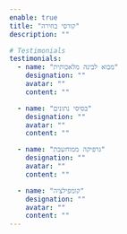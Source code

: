 ```yaml
---
enable: true
title: "קורסי בחירה"
description: ""

# Testimonials
testimonials:
  - name: "מבוא לבינה מלאכותית"
    designation: ""
    avatar: ""
    content: ""

  - name: "בסיסי נתונים"
    designation: ""
    avatar: ""
    content: ""

  - name: "גרפיקה ממוחשבת"
    designation: ""
    avatar: ""
    content: ""

  - name: "קומפילציה"
    designation: ""
    avatar: ""
    content: ""
---
```

